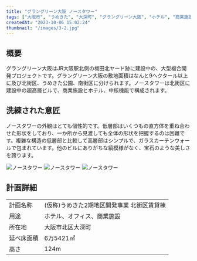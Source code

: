 ```yaml
---
title: "グラングリーン大阪 ノースタワー"
tags: ["大阪市", "うめきた", "大深町", "グラングリーン大阪", "ホテル", "商業施設", "ガラス張り", "洗練された意匠"]
createdAt: "2023-10-06 15:02:24"
thumbnail: "/images/3-2.jpg"
---
```


## 概要
グラングリーン大阪はJR大阪駅北側の梅田北ヤード跡に建設中の、大型複合開発プロジェクトです。グラングリーン大阪の敷地面積はなんと9ヘクタール以上に及び北街区、うめきた公園、南街区に分けられます。ノースタワーは北街区に建設中の超高層ビルで、商業施設とホテル、中核機能で構成されます。


## 洗練された意匠
ノースタワーの外観はとても個性的です。低層部はいくつもの直方体を重ね合わせた形状をしており、一か所から見渡しても全体の形状を把握するのは困難です。複雑な構造の低層部と比較して高層部はシンプルで、ガラスカーテンウォールで包まれています。他のビルにありがちな縞模様がなく、宝石のような美しさを誇ります。

<div class="grid grid-cols-2 gap-x-2">
	<img src="/images/3-1.jpg" alt="ノースタワー"/>
	<img src="/images/3-2.jpg" alt="ノースタワー"/>
	<img src="/images/3-3.jpg" alt="ノースタワー"/>
</div>

## 計画詳細
| | |
| ---- | ----
| 計画名称 | (仮称)うめきた2期地区開発事業 北街区賃貸棟
| 用途 | ホテル、オフィス、商業施設
| 所在地 | 大阪市北区大深町
| 延べ床面積 | 6万5421㎡
| 高さ | 124m